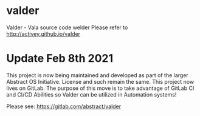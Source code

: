 # valder
Valder - Vala source code welder
Please refer to http://activey.github.io/valder

# Update Feb 8th 2021
This project is now being maintained and developed as part of the larger Abstract OS Initiative. License and such remain the same. This project now lives on GitLab. The purpose of this move is to take advantage of GitLab CI and CI/CD Abilities so Valder can be utilized in Automation systems!

Please see: https://gitlab.com/abstract/valder
